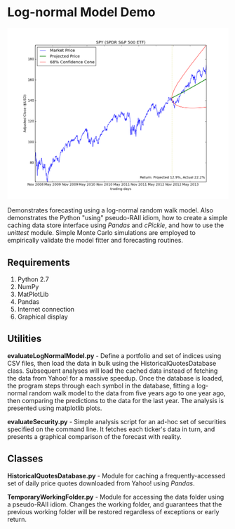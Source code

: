 Log-normal Model Demo
=====================

![Plot for an ETF](https://github.com/alfredroney/lognormal-model-demo/raw/screenshots/screenshot_SPY.png)

Demonstrates forecasting using a log-normal random walk model. Also demonstrates the Python "using" pseudo-RAII idiom, how to create a simple caching data store interface using *Pandas* and *cPickle*, and how to use the *unittest* module. Simple Monte Carlo simulations are employed to empirically validate the model fitter and forecasting routines.

Requirements
------------
1. Python 2.7
1. NumPy
1. MatPlotLib
1. Pandas
1. Internet connection
1. Graphical display

Utilities
--------

**evaluateLogNormalModel.py** - Define a portfolio and set of indices using CSV files, then load the data in bulk using the HistoricalQuotesDatabase class. Subsequent analyses will load the cached data instead of fetching the data from Yahoo! for a massive speedup. Once the database is loaded, the program steps through each symbol in the database, fitting a log-normal random walk model to the data from five years ago to one year ago, then comparing the predictions to the data for the last year. The analysis is presented using matplotlib plots.

**evaluateSecurity.py** - Simple analysis script for an ad-hoc set of securities specified on the command line. It fetches each ticker's data in turn, and presents a graphical comparison of the forecast with reality.

Classes
-------

**HistoricalQuotesDatabase.py** - Module for caching a frequently-accessed set of daily price quotes downloaded from Yahoo! using *Pandas*.

**TemporaryWorkingFolder.py** - Module for accessing the data folder using a pseudo-RAII idiom. Changes the working folder, and guarantees that the previous working folder will be restored regardless of exceptions or early return.
